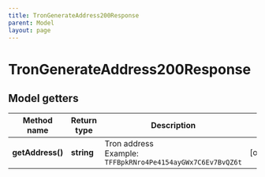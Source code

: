 ```yaml
---
title: TronGenerateAddress200Response
parent: Model
layout: page
---
```


# TronGenerateAddress200Response

## Model getters

Method name | Return type | Description | Notes
------------ | ------------- | ------------- | -------------
**getAddress()** | **string** | Tron address <br>Example: `TFFBpkRNro4Pe4154ayGWx7C6Ev7BvQZ6t` | [optional]

